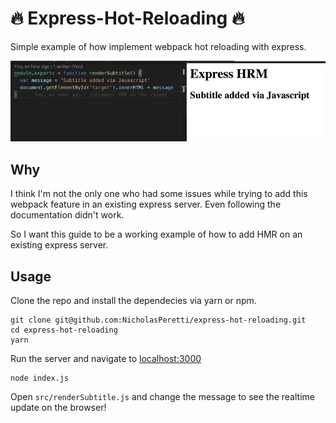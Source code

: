 
# :fire: Express-Hot-Reloading :fire:
Simple example of how implement webpack hot reloading with express.

<img src="./demo.gif">

## Why
I think I'm not the only one who had some issues while trying to add this
webpack feature in an existing express server.
Even following the documentation didn't work.

So I want this guide to be a working example of how to add HMR on an existing
express server.

## Usage
Clone the repo and install the dependecies via yarn or npm.
```
git clone git@github.com:NicholasPeretti/express-hot-reloading.git
cd express-hot-reloading
yarn
```

Run the server and navigate to [localhost:3000](http://localhost:3000)
```
node index.js
```

Open `src/renderSubtitle.js` and change the message to see the realtime update
on the browser!